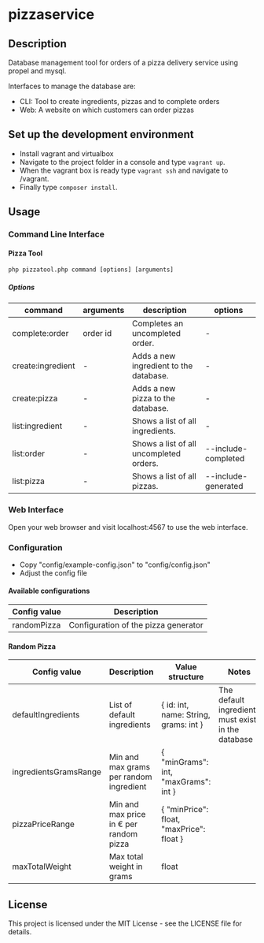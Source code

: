 # pizzaservice

## Description

Database management tool for orders of a pizza delivery service using propel and mysql.

Interfaces to manage the database are:
* CLI: Tool to create ingredients, pizzas and to complete orders
* Web: A website on which customers can order pizzas


## Set up the development environment

* Install vagrant and virtualbox
* Navigate to the project folder in a console and type ````vagrant up````.
* When the vagrant box is ready type ````vagrant ssh```` and navigate to /vagrant.
* Finally type ````composer install````.


## Usage

### Command Line Interface

#### Pizza Tool

````
php pizzatool.php command [options] [arguments]
````

##### Options

| command           | arguments | description                             | options             |
| ----------------- | --------- | --------------------------------------- | ------------------- |
| complete:order    |  order id | Completes an uncompleted order.         |          -          |
| create:ingredient |     -     | Adds a new ingredient to the database.  |          -          |
| create:pizza      |     -     | Adds a new pizza to the database.       |          -          |
| list:ingredient   |     -     | Shows a list of all ingredients.        |          -          |
| list:order        |     -     | Shows a list of all uncompleted orders. | --include-completed |
| list:pizza        |     -     | Shows a list of all pizzas.             | --include-generated |


### Web Interface

Open your web browser and visit localhost:4567 to use the web interface.

### Configuration

* Copy "config/example-config.json" to "config/config.json"
* Adjust the config file

#### Available configurations
| Config value | Description                          |
| ------------ | ------------------------------------ |
| randomPizza  | Configuration of the pizza generator |

#### Random Pizza
| Config value          | Description                             | Value structure                          | Notes                                              |
| --------------------- | --------------------------------------- | ---------------------------------------- | -------------------------------------------------- |
| defaultIngredients    | List of default ingredients             | { id: int, name: String, grams: int }    | The default ingredients must exist in the database |
| ingredientsGramsRange | Min and max grams per random ingredient | { "minGrams": int, "maxGrams": int }     |                                                    |
| pizzaPriceRange       | Min and max price in € per random pizza | { "minPrice": float, "maxPrice": float } |                                                    |
| maxTotalWeight        | Max total weight in grams               | float                                    |                                                    |

## License

This project is licensed under the MIT License - see the LICENSE file for details.
